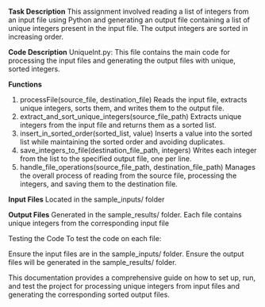 **Task Description**
This assignment involved reading a list of integers from an input file using Python and generating an output file containing a list of unique integers present in the 
input file. The output integers are sorted in increasing order.

**Code Description**
UniqueInt.py: This file contains the main code for processing the input files and generating the output files with unique, sorted integers.

**Functions**
1. processFile(source_file, destination_file)
   Reads the input file, extracts unique integers, sorts them, and writes them to the output file.
2. extract_and_sort_unique_integers(source_file_path)
   Extracts unique integers from the input file and returns them as a sorted list.
3. insert_in_sorted_order(sorted_list, value)
   Inserts a value into the sorted list while maintaining the sorted order and avoiding duplicates.
4. save_integers_to_file(destination_file_path, integers)
   Writes each integer from the list to the specified output file, one per line.
5. handle_file_operations(source_file_path, destination_file_path)
Manages the overall process of reading from the source file, processing the integers, and saving them to the destination file.

**Input Files**
Located in the sample_inputs/ folder

**Output Files**
Generated in the sample_results/ folder.
Each file contains unique integers from the corresponding input file

Testing the Code
To test the code on each file:

Ensure the input files are in the sample_inputs/ folder.
Ensure the output files will be generated in the sample_results/ folder.


This documentation provides a comprehensive guide on how to set up, run, and test the project for processing unique integers from input files and generating the corresponding sorted output files.

